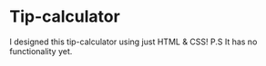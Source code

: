 # Tip-calculator
I designed this tip-calculator using just HTML & CSS!
P.S It has no functionality yet.
